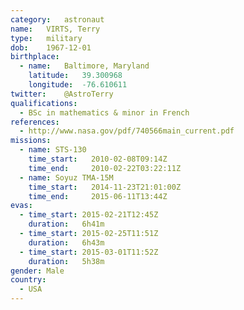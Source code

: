 ```yaml
---
category:	astronaut
name:	VIRTS, Terry
type:	military
dob:	1967-12-01
birthplace:
  - name:	Baltimore, Maryland
    latitude:	39.300968
    longitude:	-76.610611
twitter:	@AstroTerry
qualifications:
  - BSc in mathematics & minor in French
references:
  - http://www.nasa.gov/pdf/740566main_current.pdf
missions:
  - name: STS-130
    time_start:   2010-02-08T09:14Z
    time_end:     2010-02-22T03:22:11Z
  - name: Soyuz TMA-15M
    time_start:   2014-11-23T21:01:00Z
    time_end:     2015-06-11T13:44Z
evas:
  - time_start: 2015-02-21T12:45Z
    duration:   6h41m
  - time_start: 2015-02-25T11:51Z
    duration:   6h43m
  - time_start: 2015-03-01T11:52Z
    duration:   5h38m
gender:	Male
country:
  - USA
---
```

